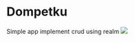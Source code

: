 # Dompetku
Simple app implement crud using realm
<img src="https://github.com/ar-android/Dompetku/raw/master/dompetku.png"/>
